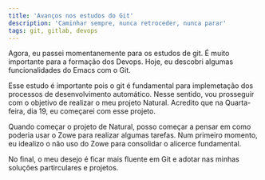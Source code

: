```yaml
---
title: 'Avanços nos estudos do Git'
description: 'Caminhar sempre, nunca retroceder, nunca parar'
tags: git, gitlab, devops
---
```


Agora, eu passei momentanemente para os estudos de git. É muito importante para
a formação dos Devops. Hoje, eu descobri algumas funcionalidades do Emacs com
o Git. 

Esse estudo é importante pois o git é fundamental para implemetação dos processos
de desenvolvimento automático. Nesse sentido, vou prosseguir com o objetivo de
realizar o meu projeto Natural. Acredito que na Quarta-feira, dia 19, eu
começarei com esse projeto.

Quando começar o projeto de Natural, posso começar a pensar em como poderia usar
o Zowe para realizar algumas tarefas. Num primeiro momento, eu idealizo o não uso
do Zowe para consolidar o alicerce fundamental.

No final, o meu desejo é ficar mais fluente em Git e adotar nas minhas soluções
partirculares e projetos.

